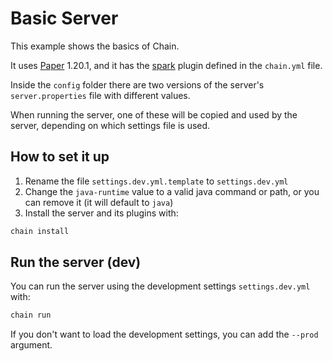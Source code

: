 # Basic Server

This example shows the basics of Chain.

It uses [Paper](https://github.com/PaperMC/Paper) 1.20.1, and it has the [spark](https://github.com/lucko/spark) plugin defined in the `chain.yml` file.

Inside the `config` folder there are two versions of the server's `server.properties` file with different values.

When running the server, one of these will be copied and used by the server, depending on which settings file is used.

## How to set it up

1. Rename the file `settings.dev.yml.template` to `settings.dev.yml`
2. Change the `java-runtime` value to a valid java command or path, or you can remove it (it will default to `java`)
3. Install the server and its plugins with:

```bash
chain install
```

## Run the server (dev)

You can run the server using the development settings `settings.dev.yml` with:

```bash
chain run
```

If you don't want to load the development settings, you can add the `--prod` argument. 

